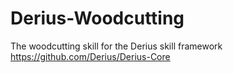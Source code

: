 Derius-Woodcutting
==================

The woodcutting skill for the Derius skill framework https://github.com/Derius/Derius-Core
